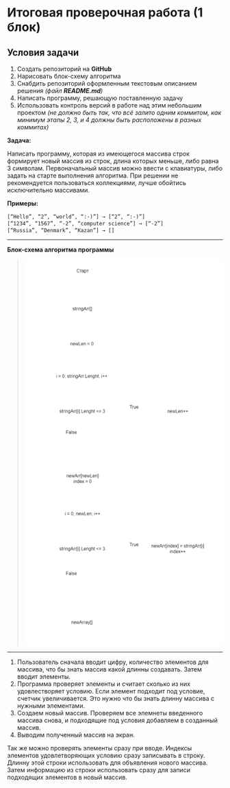 # Итоговая проверочная работа (1 блок)
## **Условия задачи**
1. Создать репозиторий на __GitHub__
2. Нарисовать блок-схему алгоритма
3. Снабдить репозиторий оформленным текстовым описанием решения _(файл __README.md__)_
4. Написать программу, решающую поставленную задачу
5. Использовать контроль версий в работе над этим небольшим проектом _(не должно быть так, что всё залито одним коммитом, как минимум этапы 2, 3, и 4 должны быть расположены в разных коммитах)_

**Задача:**

Написать программу, которая из имеющегося массива строк формирует новый массив из строк, длина которых меньше, либо равна 3 символам. Первоначальный массив можно ввести с клавиатуры, либо задать на старте выполнения алгоритма. При решении не рекомендуется пользоваться коллекциями, лучше обойтись исключительно массивами.

**Примеры:**
```
[“Hello”, “2”, “world”, “:-)”] → [“2”, “:-)”]
[“1234”, “1567”, “-2”, “computer science”] → [“-2”]
[“Russia”, “Denmark”, “Kazan”] → []
```
***
**Блок-схема алгоритма программы**
> ![Block](diag.grawio.png)
***
1. Пользователь сначала вводит цифру, количество элементов для массива, что бы знать массив какой длинны создавать. Затем вводит элементы.
2. Программа проверяет элементы и считает сколько из них удовлестворяет условию. Если элемент подходит под условие, счетчик увеличивается. Это нужно что бы знать длинну массива с нужными элементами.
3. Создаем новый массив. Проверяем все элемнеты введенного массива снова, и подходящие под условия добавляем в созданный массив.
4. Выводим полученный массив на экран.

Так же можно проверять элементы сразу при вводе. Индексы элементов удовлетворяющих условию сразу записывать в строку. Длинну этой строки использовать для объявления нового массива. Затем информацию из строки использовать сразу для записи подходящих элементов в новый массив.